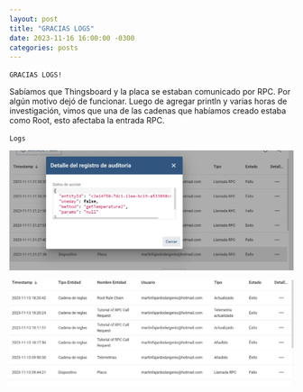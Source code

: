 ```yaml
---
layout: post
title: "GRACIAS LOGS"
date: 2023-11-16 16:00:00 -0300
categories: posts
---
```


`GRACIAS LOGS!`

Sabíamos que Thingsboard y la placa se estaban comunicado por RPC. Por algún motivo dejó de funcionar.
Luego de agregar println y varias horas de investigación, vimos que una de las cadenas que habíamos creado estaba como Root, esto afectaba la entrada RPC.



`Logs`

![Log](https://github.com/SisCom-PI2-2023-2/proyecto-plant-o-matic/blob/main/WhatsApp%20Image%202023-11-16%20at%2014.23.01.jpeg)


![Log](https://github.com/SisCom-PI2-2023-2/proyecto-plant-o-matic/blob/main/WhatsApp%20Image%202023-11-16%20at%2014.25.58.jpeg)



